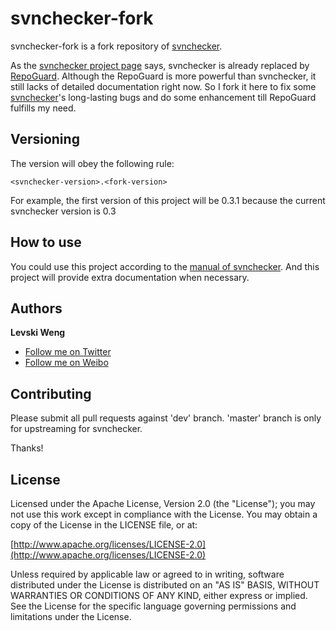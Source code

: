 svnchecker-fork
===============

svnchecker-fork is a fork repository of [svnchecker](http://svnchecker.tigris.org/). 

As the [svnchecker project page](http://svnchecker.tigris.org/) says, svnchecker is already replaced by [RepoGuard](http://repoguard.tigris.org/). Although the RepoGuard is more powerful than svnchecker, it still lacks of detailed documentation right now. So I fork it here to fix some [svnchecker](http://svnchecker.tigris.org/)'s long-lasting bugs and do some enhancement till RepoGuard fulfills my need.

## Versioning

The version will obey the following rule:

`<svnchecker-version>.<fork-version>`

For example, the first version of this project will be 0.3.1 because the current svnchecker version is 0.3

## How to use

You could use this project according to the [manual of svnchecker](http://svnchecker.tigris.org/servlets/ProjectDocumentList;jsessionid=AE41B5BC7EB23951DAD5B9B4A8B37625). And this project will provide extra documentation when necessary.

## Authors

**Levski Weng**

+ [Follow me on Twitter](http://twitter.com/levskiweng)
+ [Follow me on Weibo](http://www.weibo.com/levski)

## Contributing

Please submit all pull requests against 'dev' branch. 'master' branch is only for upstreaming for svnchecker.

Thanks!

## License

Licensed under the Apache License, Version 2.0 (the "License");
you may not use this work except in compliance with the License.
You may obtain a copy of the License in the LICENSE file, or at:

  [http://www.apache.org/licenses/LICENSE-2.0](http://www.apache.org/licenses/LICENSE-2.0)

Unless required by applicable law or agreed to in writing, software
distributed under the License is distributed on an "AS IS" BASIS,
WITHOUT WARRANTIES OR CONDITIONS OF ANY KIND, either express or implied.
See the License for the specific language governing permissions and
limitations under the License.
